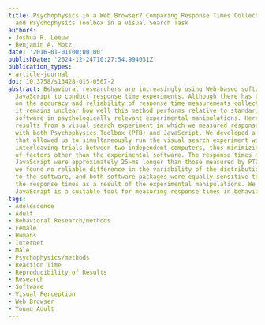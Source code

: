 ```yaml
---
title: Psychophysics in a Web Browser? Comparing Response Times Collected with JavaScript
  and Psychophysics Toolbox in a Visual Search Task
authors:
- Joshua R. Leeuw
- Benjamin A. Motz
date: '2016-01-01T00:00:00'
publishDate: '2024-12-24T10:27:54.994051Z'
publication_types:
- article-journal
doi: 10.3758/s13428-015-0567-2
abstract: Behavioral researchers are increasingly using Web-based software such as
  JavaScript to conduct response time experiments. Although there has been some research
  on the accuracy and reliability of response time measurements collected using JavaScript,
  it remains unclear how well this method performs relative to standard laboratory
  software in psychologically relevant experimental manipulations. Here we present
  results from a visual search experiment in which we measured response time distributions
  with both Psychophysics Toolbox (PTB) and JavaScript. We developed a methodology
  that allowed us to simultaneously run the visual search experiment with both systems,
  interleaving trials between two independent computers, thus minimizing the effects
  of factors other than the experimental software. The response times measured by
  JavaScript were approximately 25~ms longer than those measured by PTB. However,
  we found no reliable difference in the variability of the distributions related
  to the software, and both software packages were equally sensitive to changes in
  the response times as a result of the experimental manipulations. We concluded that
  JavaScript is a suitable tool for measuring response times in behavioral research.
tags:
- Adolescence
- Adult
- Behavioral Research/methods
- Female
- Humans
- Internet
- Male
- Psychophysics/methods
- Reaction Time
- Reproducibility of Results
- Research
- Software
- Visual Perception
- Web Browser
- Young Adult
---
```

